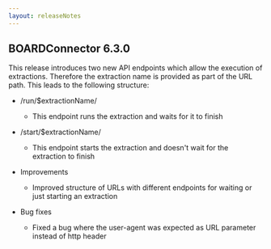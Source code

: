 ```yaml
---
layout: releaseNotes
---
```


## BOARDConnector 6.3.0 
This release introduces two new API endpoints which allow the execution of extractions. Therefore the extraction 
name is provided as part of the URL path. This leads to the following structure:

- /run/$extractionName/
  - This endpoint runs the extraction and waits for it to finish 
- /start/$extractionName/
  - This endpoint starts the extraction and doesn't wait for the extraction to finish 

- Improvements 
  - Improved structure of URLs with different endpoints for waiting or just starting an extraction 

- Bug fixes 
  - Fixed a bug where the user-agent was expected as URL parameter instead of http header 
